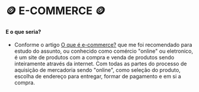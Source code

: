 # 🪙 E-COMMERCE 🪙
#### E o que seria?

- Conforme o artigo [O que é e-commerce?](https://exame.com/invest/guia/o-que-e-e-commerce-red04/) que me foi recomendado para estudo do assunto, ou conhecido como comércio "online" ou eletronico, é um site de produtos com a compra e venda de produtos sendo inteiramente através da internet. Com todas as partes do processo de aquisição de mercadoria sendo "online", como seleção do produto, escolha de endereço para entregar, formar de pagamento e em si a compra.

